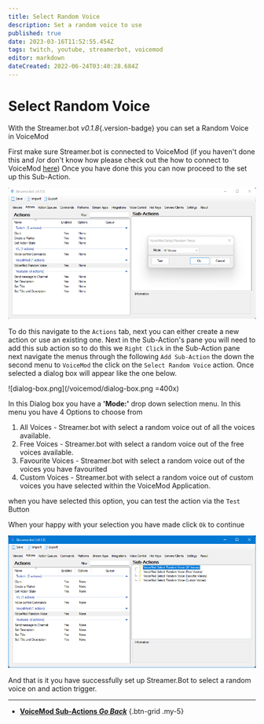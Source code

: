 ```yaml
---
title: Select Random Voice
description: Set a random voice to use 
published: true
date: 2023-03-16T11:52:55.454Z
tags: twitch, youtube, streamerbot, voicemod
editor: markdown
dateCreated: 2022-06-24T03:40:28.684Z
---
```


# Select Random Voice 

With the Streamer.bot *v0.1.8*{.version-badge} you can set a Random Voice in VoiceMod 


First make sure Streamer.bot is connected to VoiceMod (if you haven't done this and /or don't know how please check out the how to connect to VoiceMod [here](/Integrations/VoiceMod))
Once you have done this you can now proceed to the set up this Sub-Action.

![random-voices.png](/voicemod/random-voices.png)

To do this navigate to the `Actions` tab, next you can either create a new action or use an existing one.
Next in the Sub-Action's pane you will need to add this sub action so to do this we `Right Click` in the Sub-Action pane next navigate the menus through the following `Add Sub-Action` the down the second menu to `VoiceMod` the click on the `Select Random Voice` action. Once selected a dialog box will appear like the one below.


![dialog-box.png](/voicemod/dialog-box.png =400x)

In this Dialog box you have a **'Mode:'** drop down selection menu. In this menu you have 4 Options to choose from 
1. All Voices - Streamer.bot with select a random voice out of all the voices available. 
2. Free Voices - Streamer.bot with select a random voice out of the free voices available.
3. Favourite Voices - Streamer.bot with select a random voice out of the voices you have favourited 
4. Custom Voices - Streamer.bot with select a random voice out of custom voices you have selected within the VoiceMod Application. 

when you have selected this option, you can test the action via the `Test` Button 

When your happy with your selection you have made click `Ok` to continue 


![select-random-voice-complete.png](/voicemod/select-random-voice-complete.png)

And that is it you have successfully set up Streamer.Bot to select a random voice on and action trigger.

---

- [<i class="mdi mdi-chevron-left"></i>**VoiceMod Sub-Actions *Go Back***](/Sub-Actions/VoiceMod)
{.btn-grid .my-5}